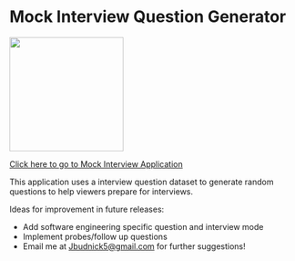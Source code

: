 # Mock Interview Question Generator

<img src="https://blog.gurock.com/wp-content/uploads/2015/08/interview.png" style="height:200px;text-align: center:">

[Click here to go to Mock Interview Application](http://ec2-174-129-129-48.compute-1.amazonaws.com)

This application uses a interview question dataset to generate random questions to help viewers prepare for interviews.

Ideas for improvement in future releases:
- Add software engineering specific question and interview mode
- Implement probes/follow up questions
- Email me at Jbudnick5@gmail.com for further suggestions!